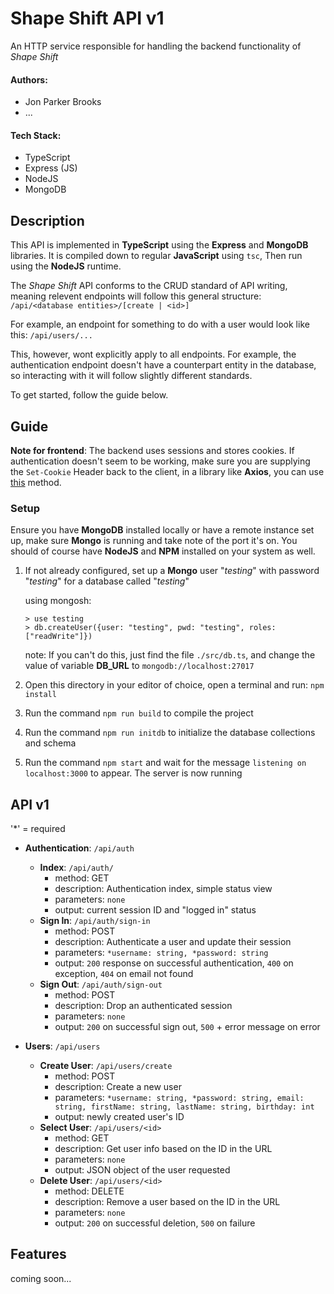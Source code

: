 # Shape Shift API v1
An HTTP service responsible for handling the backend functionality of _Shape Shift_

#### Authors:
- Jon Parker Brooks
- ...
#### Tech Stack:
- TypeScript
- Express (JS)
- NodeJS
- MongoDB

## Description
This API is implemented in __TypeScript__ using the __Express__ and __MongoDB__ libraries. It is compiled down to regular __JavaScript__ using `tsc`, Then run using the __NodeJS__ runtime.

The _Shape Shift_ API conforms to the CRUD standard of API writing, meaning relevent endpoints will follow this general structure: `/api/<database entities>/[create | <id>]`

For example, an endpoint for something to do with a user would look like this: `/api/users/...`

This, however, wont explicitly apply to all endpoints. For example, the authentication endpoint doesn't have a counterpart entity in the database, so interacting with it will follow slightly different standards.

To get started, follow the guide below.

## Guide
__Note for frontend__: The backend uses sessions and stores cookies. If authentication doesn't seem to be working, make sure you are supplying the `Set-Cookie` Header back to the client, in a library like __Axios__, you can use [this](https://stackoverflow.com/a/43178070) method.

### Setup
Ensure you have __MongoDB__ installed locally or have a remote instance set up, make sure __Mongo__ is running and take note of the port it's on. You should of course have __NodeJS__ and __NPM__ installed on your system as well.
1. If not already configured, set up a __Mongo__ user "_testing_" with password "_testing_" for a database called "_testing_"

    using mongosh:
    ```
    > use testing
    > db.createUser({user: "testing", pwd: "testing", roles: ["readWrite"]})
    ```
    note: If you can't do this, just find the file `./src/db.ts`, and change the value of variable __DB_URL__ to `mongodb://localhost:27017` 
2. Open this directory in your editor of choice, open a terminal and run: `npm install`
3. Run the command `npm run build` to compile the project
4. Run the command `npm run initdb` to initialize the database collections and schema
5. Run the command `npm start` and wait for the message `listening on localhost:3000` to appear. The server is now running

## API v1
'*' = required
- __Authentication__: `/api/auth`
  - __Index__: `/api/auth/`
    - method: GET
    - description: Authentication index, simple status view
    - parameters: `none`
    - output: current session ID and "logged in" status
  - __Sign In__: `/api/auth/sign-in`
    - method: POST
    - description: Authenticate a user and update their session
    - parameters: `*username: string, *password: string`
    - output: `200` response on successful authentication, `400` on exception, `404` on email not found
  - __Sign Out__: `/api/auth/sign-out`
    - method: POST
    - description: Drop an authenticated session
    - parameters: `none`
    - output: `200` on successful sign out, `500` + error message on error

- __Users__: `/api/users`
  - __Create User__: `/api/users/create`
    - method: POST
    - description: Create a new user
    - parameters: `*username: string, *password: string, email: string, firstName: string, lastName: string, birthday: int`
    - output: newly created user's ID
  - __Select User__: `/api/users/<id>`
    - method: GET
    - description: Get user info based on the ID in the URL
    - parameters: `none`
    - output: JSON object of the user requested
  - __Delete User__: `/api/users/<id>`
    - method: DELETE
    - description: Remove a user based on the ID in the URL
    - parameters: `none`
    - output: `200` on successful deletion, `500` on failure

## Features
coming soon...